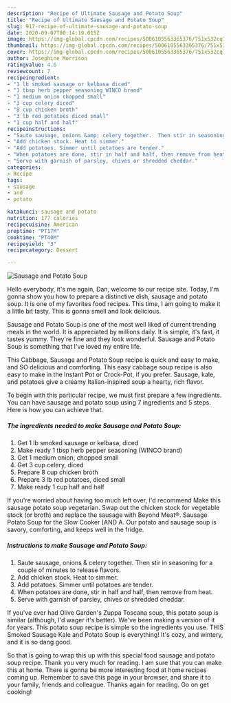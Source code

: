 ```yaml
---
description: "Recipe of Ultimate Sausage and Potato Soup"
title: "Recipe of Ultimate Sausage and Potato Soup"
slug: 917-recipe-of-ultimate-sausage-and-potato-soup
date: 2020-09-07T00:14:19.015Z
image: https://img-global.cpcdn.com/recipes/5006105563365376/751x532cq70/sausage-and-potato-soup-recipe-main-photo.jpg
thumbnail: https://img-global.cpcdn.com/recipes/5006105563365376/751x532cq70/sausage-and-potato-soup-recipe-main-photo.jpg
cover: https://img-global.cpcdn.com/recipes/5006105563365376/751x532cq70/sausage-and-potato-soup-recipe-main-photo.jpg
author: Josephine Morrison
ratingvalue: 4.6
reviewcount: 7
recipeingredient:
- "1 lb smoked sausage or kelbasa diced"
- "1 tbsp herb pepper seasoning WINCO brand"
- "1 medium onion chopped small"
- "3 cup celery diced"
- "8 cup chicken broth"
- "3 lb red potatoes diced small"
- "1 cup half and half"
recipeinstructions:
- "Saute sausage, onions &amp; celery together.  Then stir in seasoning for a couple of minutes to release flavors."
- "Add chicken stock. Heat to simmer."
- "Add potatoes. Simmer until potatoes are tender."
- "When potatoes are done, stir in half and half, then remove from heat."
- "Serve with garnish of parsley, chives or shredded cheddar."
categories:
- Recipe
tags:
- sausage
- and
- potato

katakunci: sausage and potato 
nutrition: 177 calories
recipecuisine: American
preptime: "PT17M"
cooktime: "PT40M"
recipeyield: "3"
recipecategory: Dessert

---
```



![Sausage and Potato Soup](https://img-global.cpcdn.com/recipes/5006105563365376/751x532cq70/sausage-and-potato-soup-recipe-main-photo.jpg)

Hello everybody, it's me again, Dan, welcome to our recipe site. Today, I'm gonna show you how to prepare a distinctive dish, sausage and potato soup. It is one of my favorites food recipes. This time, I am going to make it a little bit tasty. This is gonna smell and look delicious.

Sausage and Potato Soup is one of the most well liked of current trending meals in the world. It is appreciated by millions daily. It is simple, it's fast, it tastes yummy. They're fine and they look wonderful. Sausage and Potato Soup is something that I've loved my entire life.

This Cabbage, Sausage and Potato Soup recipe is quick and easy to make, and SO delicious and comforting. This easy cabbage soup recipe is also easy to make in the Instant Pot or Crock-Pot, if you prefer. Sausage, kale, and potatoes give a creamy Italian-inspired soup a hearty, rich flavor.


To begin with this particular recipe, we must first prepare a few ingredients. You can have sausage and potato soup using 7 ingredients and 5 steps. Here is how you can achieve that.

<!--inarticleads1-->

##### The ingredients needed to make Sausage and Potato Soup:

1. Get 1 lb smoked sausage or kelbasa, diced
1. Make ready 1 tbsp herb pepper seasoning (WINCO brand)
1. Get 1 medium onion, chopped small
1. Get 3 cup celery, diced
1. Prepare 8 cup chicken broth
1. Prepare 3 lb red potatoes, diced small
1. Make ready 1 cup half and half


If you&#39;re worried about having too much left over, I&#39;d recommend Make this sausage potato soup vegetarian. Swap out the chicken stock for vegetable stock (or broth) and replace the sausage with Beyond Meat®. Sausage Potato Soup for the Slow Cooker [AND A. Our potato and sausage soup is savory, comforting, and keeps well in the fridge. 

<!--inarticleads2-->

##### Instructions to make Sausage and Potato Soup:

1. Saute sausage, onions &amp; celery together.  Then stir in seasoning for a couple of minutes to release flavors.
1. Add chicken stock. Heat to simmer.
1. Add potatoes. Simmer until potatoes are tender.
1. When potatoes are done, stir in half and half, then remove from heat.
1. Serve with garnish of parsley, chives or shredded cheddar.


If you&#39;ve ever had Olive Garden&#39;s Zuppa Toscana soup, this potato soup is similar (although, I&#39;d wager it&#39;s better). We&#39;ve been making a version of it for years. This potato soup recipe is simple so the ingredients you use. THIS Smoked Sausage Kale and Potato Soup is everything! It&#39;s cozy, and wintery, and it is so dang good. 

So that is going to wrap this up with this special food sausage and potato soup recipe. Thank you very much for reading. I am sure that you can make this at home. There is gonna be more interesting food at home recipes coming up. Remember to save this page in your browser, and share it to your family, friends and colleague. Thanks again for reading. Go on get cooking!
